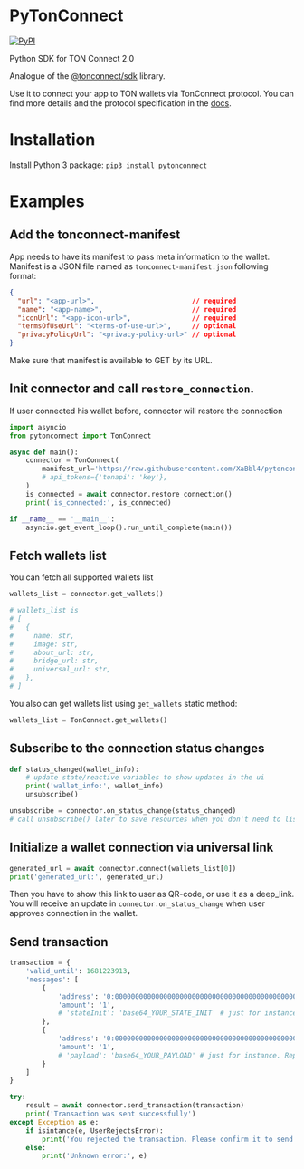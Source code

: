 # PyTonConnect

[![PyPI](https://img.shields.io/pypi/v/pytonconnect?color=blue)](https://pypi.org/project/pytonconnect/)

Python SDK for TON Connect 2.0

Analogue of the [@tonconnect/sdk](https://github.com/ton-connect/sdk/tree/main/packages/sdk) library.

Use it to connect your app to TON wallets via TonConnect protocol. You can find more details and the protocol specification in the [docs](https://github.com/ton-connect/docs).

# Installation

Install Python 3 package: `pip3 install pytonconnect`

# Examples
## Add the tonconnect-manifest

App needs to have its manifest to pass meta information to the wallet. Manifest is a JSON file named as `tonconnect-manifest.json` following format:

```json
{
  "url": "<app-url>",                        // required
  "name": "<app-name>",                      // required
  "iconUrl": "<app-icon-url>",               // required
  "termsOfUseUrl": "<terms-of-use-url>",     // optional
  "privacyPolicyUrl": "<privacy-policy-url>" // optional
}
```

Make sure that manifest is available to GET by its URL.

## Init connector and call `restore_connection`.

If user connected his wallet before, connector will restore the connection

```python
import asyncio
from pytonconnect import TonConnect

async def main():
    connector = TonConnect(
        manifest_url='https://raw.githubusercontent.com/XaBbl4/pytonconnect/main/pytonconnect-manifest.json',
        # api_tokens={'tonapi': 'key'},
    )
    is_connected = await connector.restore_connection()
    print('is_connected:', is_connected)

if __name__ == '__main__':
    asyncio.get_event_loop().run_until_complete(main())
```

## Fetch wallets list

You can fetch all supported wallets list

```python
wallets_list = connector.get_wallets()

# wallets_list is 
# [
#   {
#     name: str,
#     image: str,
#     about_url: str,
#     bridge_url: str,
#     universal_url: str,
#   },
# ]
```

You also can get wallets list using `get_wallets` static method:
```python
wallets_list = TonConnect.get_wallets()
```

## Subscribe to the connection status changes

```python
def status_changed(wallet_info):
    # update state/reactive variables to show updates in the ui
    print('wallet_info:', wallet_info)
    unsubscribe()

unsubscribe = connector.on_status_change(status_changed)
# call unsubscribe() later to save resources when you don't need to listen for updates anymore.
```

## Initialize a wallet connection via universal link
```python
generated_url = await connector.connect(wallets_list[0])
print('generated_url:', generated_url)
```

Then you have to show this link to user as QR-code, or use it as a deep_link. You will receive an update in `connector.on_status_change` when user approves connection in the wallet.

## Send transaction

```python
transaction = {
    'valid_until': 1681223913,
    'messages': [
        {
            'address': '0:0000000000000000000000000000000000000000000000000000000000000000',
            'amount': '1',
            # 'stateInit': 'base64_YOUR_STATE_INIT' # just for instance. Replace with your transaction state_init or remove
        },
        {
            'address': '0:0000000000000000000000000000000000000000000000000000000000000000',
            'amount': '1',
            # 'payload': 'base64_YOUR_PAYLOAD' # just for instance. Replace with your transaction payload or remove
        }
    ]
}

try:
    result = await connector.send_transaction(transaction)
    print('Transaction was sent successfully')
except Exception as e:
    if isintance(e, UserRejectsError):
        print('You rejected the transaction. Please confirm it to send to the blockchain')
    else:
        print('Unknown error:', e)
```
